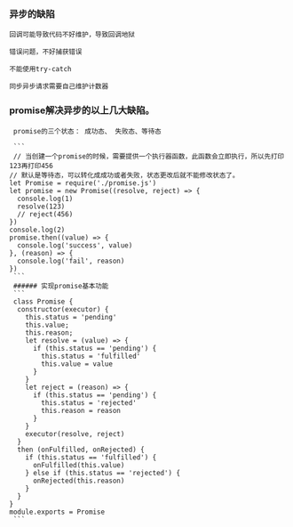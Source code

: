 ### 异步的缺陷

    回调可能导致代码不好维护，导致回调地狱

    错误问题，不好捕获错误

    不能使用try-catch

    同步异步请求需要自己维护计数器

### promise解决异步的以上几大缺陷。

     promise的三个状态： 成功态、 失败态、等待态
     
     ```
     // 当创建一个promise的时候，需要提供一个执行器函数，此函数会立即执行，所以先打印123再打印456
    // 默认是等待态，可以转化成成功或者失败，状态更改后就不能修改状态了。
    let Promise = require('./promise.js')
    let promise = new Promise((resolve, reject) => {
      console.log(1)
      resolve(123)
      // reject(456)
    })
    console.log(2)
    promise.then((value) => {
      console.log('success', value)
    }, (reason) => {
      console.log('fail', reason)
    })
     ```
     ###### 实现promise基本功能
     ```
     class Promise {
      constructor(executor) {
        this.status = 'pending'
        this.value;
        this.reason;
        let resolve = (value) => {
          if (this.status == 'pending') {
            this.status = 'fulfilled'
            this.value = value
          }
        }
        let reject = (reason) => {
          if (this.status == 'pending') {
            this.status = 'rejected'
            this.reason = reason
          }
        }
        executor(resolve, reject)
      }
      then (onFulfilled, onRejected) {
        if (this.status == 'fulfilled') {
          onFulfilled(this.value)
        } else if (this.status == 'rejected') {
          onRejected(this.reason)
        }
      }
    }
    module.exports = Promise
     ```

